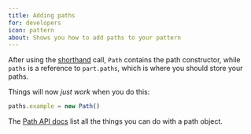 ```yaml
---
title: Adding paths
for: developers
icon: pattern
about: Shows you how to add paths to your pattern
---
```


After using the [shorthand](/howtos/core/shorthand/) call, 
`Path` contains the path constructor, while `paths` is a reference to `part.paths`,
which is where you should store your paths.

Things will now *just work* when you do this:

```js
paths.example = new Path()
```

<Tip>

The [Path API docs](/reference/api/path) list all the things you can do with a path object.

</Tip>
